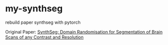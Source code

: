 # my-synthseg
rebuild paper synthseg with pytorch


Original Paper: [SynthSeg: Domain Randomisation for Segmentation of Brain Scans of any Contrast and Resolution](https://arxiv.org/abs/2107.09559)